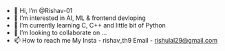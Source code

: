 - 👋 Hi, I’m @Rishav-01
- 👀 I’m interested in AI, ML & frontend devloping 
- 🌱 I’m currently learning C, C++ and little bit of Python
- 💞️ I’m looking to collaborate on ...
- 📫 How to reach me 
      My Insta - rishav_th9
      Email - rishulal29@gmail.com

<!---
Rishav-01/Rishav-01 is a ✨ special ✨ repository because its `README.md` (this file) appears on your GitHub profile.
You can click the Preview link to take a look at your changes.
--->
